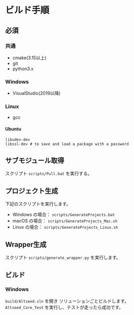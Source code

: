 ﻿# ビルド手順

## 必須

### 共通

- cmake(3.15以上)
- git
- python3.x

### Windows

- VisualStudio(2019以降)

### Linux

- gcc

#### Ubuntu

```
libudev-dev
libssl-dev # to save and load a package with a password
```

## サブモジュール取得

スクリプト `scripts/Pull.bat` を実行する。

## プロジェクト生成


下記のスクリプトを実行します。

- Windows の場合： `scripts/GenerateProjects.bat`
- macOS の場合： `scripts/GenerateProjects_Mac.sh`
- Linux の場合： `scripts/GenerateProjects_Linux.sh`

## Wrapper生成

スクリプト `scripts/generate_wrapper.py` を実行します。

## ビルド

### Windows

`build/Altseed.sln` を開き ソリューションごとビルドします。 `Altseed_Core_Test` を実行し、テストが走ったら成功です。